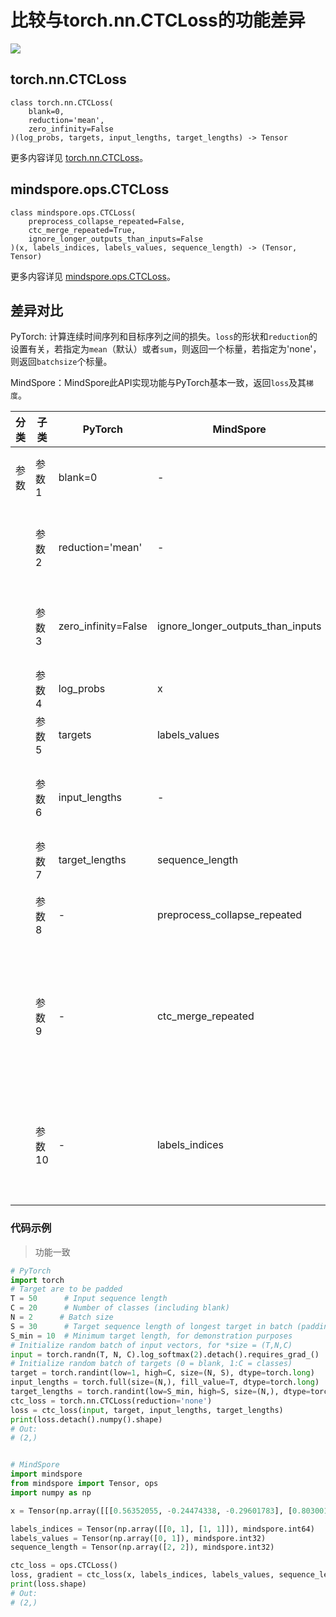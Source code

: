 # 比较与torch.nn.CTCLoss的功能差异

<a href="https://gitee.com/mindspore/docs/blob/master/docs/mindspore/source_zh_cn/note/api_mapping/pytorch_diff/CTCLoss.md" target="_blank"><img src="https://mindspore-website.obs.cn-north-4.myhuaweicloud.com/website-images/master/resource/_static/logo_source.png"></a>

## torch.nn.CTCLoss

```text
class torch.nn.CTCLoss(
    blank=0,
    reduction='mean',
    zero_infinity=False
)(log_probs, targets, input_lengths, target_lengths) -> Tensor
```

更多内容详见 [torch.nn.CTCLoss](https://pytorch.org/docs/1.8.1/generated/torch.nn.CTCLoss.html)。

## mindspore.ops.CTCLoss

```text
class mindspore.ops.CTCLoss(
    preprocess_collapse_repeated=False,
    ctc_merge_repeated=True,
    ignore_longer_outputs_than_inputs=False
)(x, labels_indices, labels_values, sequence_length) -> (Tensor, Tensor)
```

更多内容详见 [mindspore.ops.CTCLoss](https://www.mindspore.cn/docs/zh-CN/master/api_python/ops/mindspore.ops.CTCLoss.html)。

## 差异对比

PyTorch: 计算连续时间序列和目标序列之间的损失。`loss`的形状和`reduction`的设置有关，若指定为`mean`（默认）或者`sum`，则返回一个标量，若指定为'none'，则返回`batchsize`个标量。

MindSpore：MindSpore此API实现功能与PyTorch基本一致，返回`loss`及其`梯度`。

| 分类 | 子类   | PyTorch             | MindSpore                         | 差异                                                         |
| ---- | ------ | ------------------- | --------------------------------- | ------------------------------------------------------------ |
| 参数 | 参数1  | blank=0             |          -                         | MindSpore无此参数。空白标签为 num_classes - 1     |
|      | 参数2  | reduction='mean'    |           -                        | MindsSpore无此参数。MindSpore默认不对损失结果进行处理 |
|      | 参数3  | zero_infinity=False | ignore_longer_outputs_than_inputs | 功能一致，参数名称不同。用于解决输入序列长度小于输出序列长度的问题 |
|      | 参数4  | log_probs               | x                                 | 功能一致，参数名称不同                                       |
|      | 参数5  | targets              | labels_values                     | 功能一致，参数名称不同                                       |
|      | 参数6  | input_lengths       |        -                           | MindSpore无此参数，PyTorch用此参数控制输入各个批次的长度                                |
|      | 参数7  | target_lengths      | sequence_length                   | 功能一致，参数名称不同                                       |
|      | 参数8  |    -                 | preprocess_collapse_repeated      | 如果为True，在CTC计算之前将折叠重复标签。默认值：False       |
|      | 参数9  |    -                 | ctc_merge_repeated                | 如果为False，在CTC计算过程中，重复的非空白标签不会被合并，这些标签将被解释为单独的标签。这是CTC的简化版本。默认值：True |
|      | 参数10 |      -               | labels_indices                    | labels_indices[i, :] = [b, t] 表示 labels_values[i] 存储 (batch b, time t) 的ID，保证了labels_values的秩为1 |

### 代码示例

> 功能一致

```python
# PyTorch
import torch
# Target are to be padded
T = 50      # Input sequence length
C = 20      # Number of classes (including blank)
N = 2      # Batch size
S = 30      # Target sequence length of longest target in batch (padding length)
S_min = 10  # Minimum target length, for demonstration purposes
# Initialize random batch of input vectors, for *size = (T,N,C)
input = torch.randn(T, N, C).log_softmax(2).detach().requires_grad_()
# Initialize random batch of targets (0 = blank, 1:C = classes)
target = torch.randint(low=1, high=C, size=(N, S), dtype=torch.long)
input_lengths = torch.full(size=(N,), fill_value=T, dtype=torch.long)
target_lengths = torch.randint(low=S_min, high=S, size=(N,), dtype=torch.long)
ctc_loss = torch.nn.CTCLoss(reduction='none')
loss = ctc_loss(input, target, input_lengths, target_lengths)
print(loss.detach().numpy().shape)
# Out:
# (2,)


# MindSpore
import mindspore
from mindspore import Tensor, ops
import numpy as np

x = Tensor(np.array([[[0.56352055, -0.24474338, -0.29601783], [0.8030011, -1.2187808, -0.6991761]], [[-0.81990826, -0.3598757, 0.50144005], [-1.0980303, 0.60394925, 0.3771529]]]).astype(np.float32))

labels_indices = Tensor(np.array([[0, 1], [1, 1]]), mindspore.int64)
labels_values = Tensor(np.array([0, 1]), mindspore.int32)
sequence_length = Tensor(np.array([2, 2]), mindspore.int32)

ctc_loss = ops.CTCLoss()
loss, gradient = ctc_loss(x, labels_indices, labels_values, sequence_length)
print(loss.shape)
# Out:
# (2,)

```
